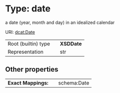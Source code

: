 
# Type: date

a date (year, month and day) in an idealized calendar

URI: [dcat:Date](http://www.w3.org/ns/dcat#Date)

|  |  |  |
| --- | --- | --- |
| Root (builtin) type | | **XSDDate** |
| Representation | | str |

## Other properties

|  |  |  |
| --- | --- | --- |
| **Exact Mappings:** | | schema:Date |
